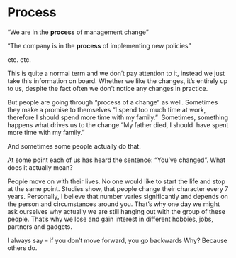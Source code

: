 # Process

<span class="_3oh-">“We are in the <strong>process</strong> of management change” </span>

<span class="_3oh-">“The company is in the <strong>process</strong> of implementing new policies” </span>

<span class="_3oh-">etc. etc. </span>

<span class="_3oh-">This is quite a normal term and we don’t pay attention to it, instead we just take this information on board. Whether we like the changes, it’s entirely up to us, despite the fact often we don’t notice any changes in practice. </span>

<span class="_3oh-">But people are going through “process of a change” as well. Sometimes they make a promise to themselves &#8220;I spend too much time at work, therefore I should spend more time with my family.&#8221;  Sometimes, something happens what drives us to the change &#8220;My father died, I should  have spent more time with my family.&#8221;<br /> </span>

<span class="_3oh-">And sometimes some people actually do that.</span>

<span class="_3oh-">At some point each of us has heard the sentence: “You’ve changed”. What does it actually mean? </span>

<span class="_3oh-">People move on with their lives. No one would like to start the life and stop at the same point. Studies show, that people change their character every 7 years. Personally, I believe that number varies significantly and depends on the person and circumstances around you. That’s why one day we might ask ourselves why actually we are still hanging out with the group of these people. That’s why we lose and gain interest in different hobbies, jobs, partners and gadgets.</span>

I always say &#8211; if you don&#8217;t move forward, you go backwards Why? Because others do.

<span class="embed-youtube" style="text-align:center; display: block;"></span>
